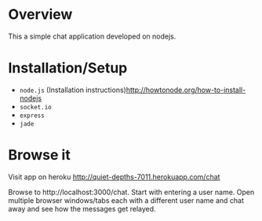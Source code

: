 Overview
========

This a simple chat application developed on nodejs.

Installation/Setup
======================
* `node.js` (Installation instructions)http://howtonode.org/how-to-install-nodejs
* `socket.io`
* `express`
* `jade`

Browse it
======================
 Visit app on heroku
 http://quiet-depths-7011.herokuapp.com/chat
 
 Browse to http://localhost:3000/chat. Start with entering a user name.
 Open multiple browser windows/tabs each with a different user name and chat away and see how the messages get relayed.
